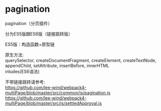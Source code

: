 # pagination
pagination（分页插件）


分为ES5版跟ES6版（链接跳转版）

ES5版：构造函数+原型链

原生方法:  
querySelector, createDocumentFragment, createElement, createTextNode, appendChild, setAttribute, insertBefore, innerHTML    
inludes(ES6语法)


不带链接跳转请参考:  
https://github.com/lee-wind/webpack4-multiPage/blob/master/src/common/js/pagination.js   
https://github.com/lee-wind/webpack4-multiPage/blob/master/src/js/settledApproval.js